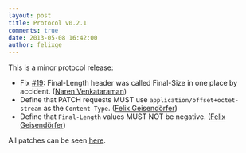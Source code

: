 ```yaml
---
layout: post
title: Protocol v0.2.1
comments: true
date: 2013-05-08 16:42:00
author: felixge
---
```


This is a minor protocol release:

* Fix [#19](https://github.com/tus/tus-resumable-upload-protocol/pull/19):
  Final-Length header was called Final-Size in one place by accident. ([Naren
  Venkataraman](https://github.com/vayam))
* Define that PATCH requests MUST use `application/offset+octet-stream` as the
  `Content-Type`. ([Felix Geisendörfer](https://github.com/felixge))
* Define that `Final-Length` values MUST NOT be negative. ([Felix
  Geisendörfer](https://github.com/felixge))

All patches can be seen [here](https://github.com/tus/tus-resumable-upload-protocol/compare/v0.2...v0.2.1).
